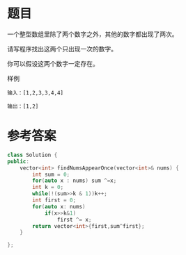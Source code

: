 # 题目
一个整型数组里除了两个数字之外，其他的数字都出现了两次。

请写程序找出这两个只出现一次的数字。

你可以假设这两个数字一定存在。

样例
```
输入：[1,2,3,3,4,4]

输出：[1,2]
```
# 参考答案
```c++
class Solution {
public:
    vector<int> findNumsAppearOnce(vector<int>& nums) {
        int sum = 0;
        for(auto x : nums) sum ^=x;
        int k = 0;
        while(!(sum>>k & 1))k++;
        int first = 0;
        for(auto x: nums)
            if(x>>k&1)
                first ^= x;
        return vector<int>{first,sum^first};
    }

};
